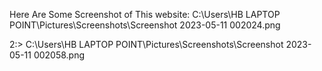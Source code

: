 Here Are Some Screenshot of This website:
C:\Users\HB LAPTOP POINT\Pictures\Screenshots\Screenshot 2023-05-11 002024.png

2:>
C:\Users\HB LAPTOP POINT\Pictures\Screenshots\Screenshot 2023-05-11 002058.png

